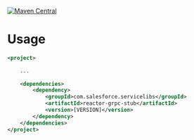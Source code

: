 [![Maven Central](https://maven-badges.herokuapp.com/maven-central/com.salesforce.servicelibs/reactor-grpc-stub/badge.svg)](https://maven-badges.herokuapp.com/maven-central/com.salesforce.servicelibs/reactor-grpc-stub)

Usage
=====
```xml
<project>

    ...
    
    <dependencies>
        <dependency>
            <groupId>com.salesforce.servicelibs</groupId>
            <artifactId>reactor-grpc-stub</artifactId>
            <version>[VERSION]</version>
        </dependency>
    </dependencies>
</project>
```